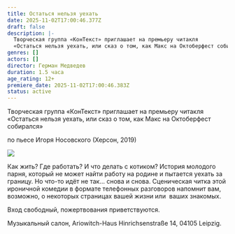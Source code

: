 ```yaml
---
title: Остаться нельзя уехать
date: 2025-11-02T17:00:46.377Z
draft: false
description: |-
  Творческая группа «КонТекст» приглашает на премьеру читакля
  «Остаться нельзя уехать, или сказ о том, как Макс на Октоберфест собирался»
genres: []
actors: []
director: Герман Медведев
duration: 1.5 часа
age_rating: 12+
premiere_date: 2025-11-02T17:00:46.383Z
status: active
---
```

Творческая группа «КонТекст» приглашает на премьеру читакля
«Остаться нельзя уехать, или сказ о том, как Макс на Октоберфест собирался»

по пьесе Игоря Носовского (Херсон, 2019)

![](/images/photo_2025-10-16_11-46-13.jpg)

Как жить? Где работать? И что делать с котиком? История молодого парня, который не может найти работу на родине и пытается уехать за границу. Но что-то идёт не так... снова и снова. Сценическая читка этой ироничной комедии в формате телефонных разговоров напомнит вам, возможно, о некоторых страницах вашей жизни или  ваших знакомых.

Вход свободный, пожертвования приветствуются.

Музыкальный салон, Ariowitch-Haus
Hinrichsenstraße 14, 04105 Leipzig.